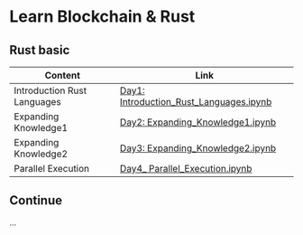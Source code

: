 # Learn Blockchain & Rust 

## Rust basic 
| Content      | Link |
| ----------- | ----------- |
| Introduction Rust Languages      | [Day1: Introduction_Rust_Languages.ipynb](https://github.com/anminhhung/Blockchain_in_Rust/blob/master/Rust_Basic/Day1_%20Introduction_Rust_Languages.ipynb)     |
| Expanding Knowledge1   | [Day2: Expanding_Knowledge1.ipynb](https://github.com/anminhhung/Blockchain_in_Rust/blob/master/Rust_Basic/Day2_%20Expanding_Knowledge1.ipynb)        |
| Expanding Knowledge2   | [Day3: Expanding_Knowledge2.ipynb](https://github.com/anminhhung/Blockchain_in_Rust/blob/master/Rust_Basic/Day3_%20Expanding_Knowledge2.ipynb)        |
| Parallel Execution   | [Day4_ Parallel_Execution.ipynb](https://github.com/anminhhung/Blockchain_in_Rust/blob/master/Rust_Basic/Day4_%20Parallel_Execution.ipynb)        |

## Continue 
...
